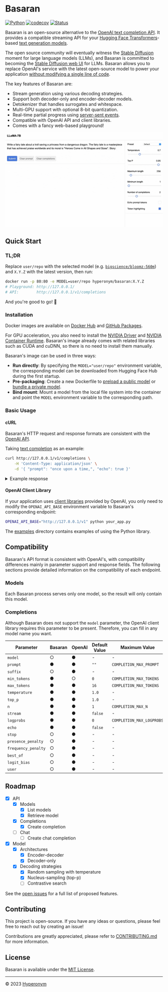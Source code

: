 # Basaran

[![Python](https://github.com/hyperonym/basaran/actions/workflows/python.yml/badge.svg)](https://github.com/hyperonym/basaran/actions/workflows/python.yml)
[![codecov](https://codecov.io/gh/hyperonym/basaran/branch/master/graph/badge.svg?token=8HUSH6HSAN)](https://codecov.io/gh/hyperonym/basaran)
[![Status](https://img.shields.io/badge/status-beta-blue)](https://github.com/hyperonym/basaran)

Basaran is an open-source alternative to the [OpenAI text completion API](https://platform.openai.com/docs/api-reference/completions/create). It provides a compatible streaming API for your [Hugging Face Transformers](https://huggingface.co/docs/transformers/index)-based [text generation models](https://huggingface.co/models?pipeline_tag=text-generation).

The open source community will eventually witness the [Stable Diffusion](https://stability.ai/blog/stable-diffusion-public-release) moment for large language models (LLMs), and Basaran is committed to becoming the [Stable Diffusion web UI](https://github.com/AUTOMATIC1111/stable-diffusion-webui) for LLMs. Basaran allows you to replace OpenAI's service with the latest open-source model to power your application [without modifying a single line of code](https://github.com/hyperonym/basaran/blob/master/README.md#openai-client-library).

The key features of Basaran are:

* Stream generation using various decoding strategies.
* Support both decoder-only and encoder-decoder models.
* Detokenizer that handles surrogates and whitespace.
* Multi-GPU support with optional 8-bit quantization.
* Real-time partial progress using [server-sent events](https://developer.mozilla.org/en-US/docs/Web/API/Server-sent_events/Using_server-sent_events#Event_stream_format).
* Compatible with OpenAI API and client libraries.
* Comes with a fancy web-based playground!

<img src="https://github.com/hyperonym/basaran/blob/master/docs/assets/playground.gif?raw=true" width="640">

## Quick Start

### TL;DR

Replace `user/repo` with the selected model (e.g. [`bigscience/bloomz-560m`](https://huggingface.co/bigscience/bloomz-560m)) and `X.Y.Z` with the latest version, then run:

```bash
docker run -p 80:80 -e MODEL=user/repo hyperonym/basaran:X.Y.Z
# Playground: http://127.0.0.1/
# API:        http://127.0.0.1/v1/completions
```

And you're good to go! 🚀

### Installation

Docker images are available on [Docker Hub](https://hub.docker.com/r/hyperonym/basaran/tags) and [GitHub Packages](https://github.com/orgs/hyperonym/packages?repo_name=basaran).

For GPU acceleration, you also need to install the [NVIDIA Driver](https://docs.nvidia.com/datacenter/tesla/tesla-installation-notes/index.html) and [NVIDIA Container Runtime](https://docs.nvidia.com/datacenter/cloud-native/container-toolkit/install-guide.html). Basaran's image already comes with related libraries such as CUDA and cuDNN, so there is no need to install them manually.

Basaran's image can be used in three ways:

* **Run directly**: By specifying the `MODEL="user/repo"` environment variable, the corresponding model can be downloaded from Hugging Face Hub during the first startup.
* **Pre-packaging**: Create a new Dockerfile to [preload a public model](https://github.com/hyperonym/basaran/blob/master/deployments/bundles/bloomz-560m.Dockerfile) or [bundle a private model](https://github.com/hyperonym/basaran/blob/master/deployments/bundles/private.Dockerfile).
* **Bind mount**: Mount a model from the local file system into the container and point the `MODEL` environment variable to the corresponding path.

### Basic Usage

#### cURL

Basaran's HTTP request and response formats are consistent with the [OpenAI API](https://platform.openai.com/docs/api-reference).

Taking [text completion](https://platform.openai.com/docs/api-reference/completions/create) as an example:

```bash
curl http://127.0.0.1/v1/completions \
    -H 'Content-Type: application/json' \
    -d '{ "prompt": "once upon a time,", "echo": true }'
```

<details>
<summary>Example response</summary>

```json
{
    "id": "cmpl-e08c701b4ba032c09ef080e1",
    "object": "text_completion",
    "created": 1678003509,
    "model": "bigscience/bloomz-560m",
    "choices": [
        {
            "text": "once upon a time, the human being faces a complicated situation and he needs to find a new life.",
            "index": 0,
            "logprobs": null,
            "finish_reason": "length"
        }
    ],
    "usage": {
        "prompt_tokens": 5,
        "completion_tokens": 21,
        "total_tokens": 26
    }
}
```
</details>

#### OpenAI Client Library

If your application uses [client libraries](https://github.com/openai/openai-python) provided by OpenAI, you only need to modify the `OPENAI_API_BASE` environment variable to Basaran's corresponding endpoint:

```bash
OPENAI_API_BASE="http://127.0.0.1/v1" python your_app.py
```

The [examples](https://github.com/hyperonym/basaran/tree/master/examples) directory contains examples of using the Python library.

## Compatibility

Basaran's API format is consistent with OpenAI's, with compatibility differences mainly in parameter support and response fields. The following sections provide detailed information on the compatibility of each endpoint.

### Models

Each Basaran process serves only one model, so the result will only contain this model.

### Completions

Although Basaran does not support the `model` parameter, the OpenAI client library requires this parameter to be present. Therefore, you can fill in any model name you want.

| Parameter | Basaran | OpenAI | Default Value | Maximum Value |
| --- | --- | --- | --- | --- |
| `model` | ○ | ● | - | - |
| `prompt` | ● | ● | `""` | `COMPLETION_MAX_PROMPT` |
| `suffix` | ○ | ● | - | - |
| `min_tokens` | ● | ○ | `0` | `COMPLETION_MAX_TOKENS` |
| `max_tokens` | ● | ● | `16` | `COMPLETION_MAX_TOKENS` |
| `temperature` | ● | ● | `1.0` | - |
| `top_p` | ● | ● | `1.0` | - |
| `n` | ● | ● | `1` | `COMPLETION_MAX_N` |
| `stream` | ● | ● | `false` | - |
| `logprobs` | ● | ● | `0` | `COMPLETION_MAX_LOGPROBS` |
| `echo` | ● | ● | `false` | - |
| `stop` | ○ | ● | - | - |
| `presence_penalty` | ○ | ● | - | - |
| `frequency_penalty` | ○ | ● | - | - |
| `best_of` | ○ | ● | - | - |
| `logit_bias` | ○ | ● | - | - |
| `user` | ○ | ● | - | - |

## Roadmap

- [x] API
    - [x] Models
        - [x] List models
        - [x] Retrieve model
    - [x] Completions
        - [x] Create completion
    - [ ] Chat
        - [ ] Create chat completion
- [x] Model
    - [x] Architectures
        - [x] Encoder-decoder
        - [x] Decoder-only
    - [x] Decoding strategies
        - [x] Random sampling with temperature
        - [x] Nucleus-sampling (top-p)
        - [ ] Contrastive search

See the [open issues](https://github.com/hyperonym/basaran/issues) for a full list of proposed features.

## Contributing

This project is open-source. If you have any ideas or questions, please feel free to reach out by creating an issue!

Contributions are greatly appreciated, please refer to [CONTRIBUTING.md](https://github.com/hyperonym/basaran/blob/master/CONTRIBUTING.md) for more information.

## License

Basaran is available under the [MIT License](https://github.com/hyperonym/basaran/blob/master/LICENSE).

---

© 2023 [Hyperonym](https://hyperonym.org)
